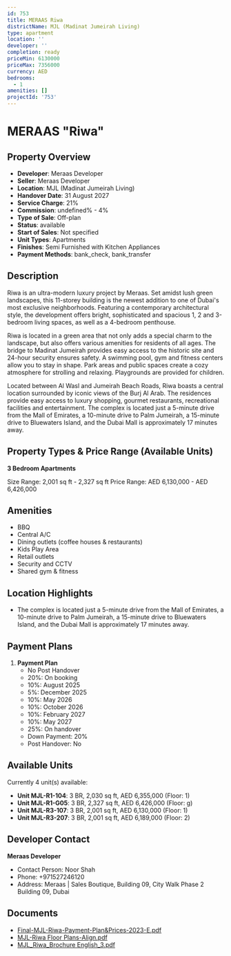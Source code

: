```yaml
---
id: 753
title: MERAAS Riwa
districtName: MJL (Madinat Jumeirah Living)
type: apartment
location: ''
developer: ''
completion: ready
priceMin: 6130000
priceMax: 7356000
currency: AED
bedrooms:
  - 1
amenities: []
projectId: '753'
---
```


# MERAAS "Riwa"

## Property Overview
- **Developer**: Meraas Developer
- **Seller**: Meraas Developer
- **Location**: MJL (Madinat Jumeirah Living)
- **Handover Date**: 31 August 2027
- **Service Charge**: 21%
- **Commission**: undefined% - 4%
- **Type of Sale**: Off-plan
- **Status**: available
- **Start of Sales**: Not specified
- **Unit Types**: Apartments
- **Finishes**: Semi Furnished with Kitchen Appliances
- **Payment Methods**: bank_check, bank_transfer

## Description
Riwa is an ultra-modern luxury project by Meraas. Set amidst lush green landscapes, this 11-storey building is the newest addition to one of Dubai's most exclusive neighborhoods. Featuring a contemporary architectural style, the development offers bright, sophisticated and spacious 1, 2 and 3-bedroom living spaces, as well as a 4-bedroom penthouse. 

 Riwa is located in a green area that not only adds a special charm to the landscape, but also offers various amenities for residents of all ages. The bridge to Madinat Jumeirah provides easy access to the historic site and 24-hour security ensures safety. A swimming pool, gym and fitness centers allow you to stay in shape. Park areas and public spaces create a cozy atmosphere for strolling and relaxing. Playgrounds are provided for children.

 Located between Al Wasl and Jumeirah Beach Roads, Riwa boasts a central location surrounded by iconic views of the Burj Al Arab. The residences provide easy access to luxury shopping, gourmet restaurants, recreational facilities and entertainment. The complex is located just a 5-minute drive from the Mall of Emirates, a 10-minute drive to Palm Jumeirah, a 15-minute drive to Bluewaters Island, and the Dubai Mall is approximately 17 minutes away.

## Property Types & Price Range (Available Units)
**3 Bedroom Apartments**

Size Range: 2,001 sq ft - 2,327 sq ft
Price Range: AED 6,130,000 - AED 6,426,000

## Amenities
- BBQ
- Central A/C
- Dining outlets  (coffee houses & restaurants)
- Kids Play Area
- Retail outlets
- Security and CCTV
- Shared gym & fitness

## Location Highlights
- The complex is located just a 5-minute drive from the Mall of Emirates, a 10-minute drive to Palm Jumeirah, a 15-minute drive to Bluewaters Island, and the Dubai Mall is approximately 17 minutes away.

## Payment Plans
1. **Payment Plan**
   - No Post Handover
   - 20%: On booking
   - 10%: August 2025
   - 5%: December 2025
   - 10%: May 2026
   - 10%: October 2026
   - 10%: February 2027
   - 10%: May 2027
   - 25%: On handover
   - Down Payment: 20%
   - Post Handover: No

## Available Units
Currently 4 unit(s) available:
- **Unit MJL-R1-104**: 3 BR, 2,030 sq ft, AED 6,355,000 (Floor: 1)
- **Unit MJL-R1-G05**: 3 BR, 2,327 sq ft, AED 6,426,000 (Floor: g)
- **Unit MJL-R3-107**: 3 BR, 2,001 sq ft, AED 6,130,000 (Floor: 1)
- **Unit MJL-R3-207**: 3 BR, 2,001 sq ft, AED 6,189,000 (Floor: 2)

## Developer Contact
**Meraas Developer**
- Contact Person: Noor Shah
- Phone: +971527246120
- Address: Meraas | Sales Boutique, Building 09, City Walk Phase 2 Building 09, Dubai

## Documents
- [Final-MJL-Riwa-Payment-Plan&Prices-2023-E.pdf](https://cdn.geniemap.net/2024/04/09/mQWwasokZQG6P9CXpqAYcCap01ztXcz8LRnssHix.pdf)
- [MJL-Riwa Floor Plans-Align.pdf](https://cdn.geniemap.net/2024/04/09/SNaZlETdTYe5bmYujCRMpsnk0Vk0IRaWuc74wx9J.pdf)
- [MJL_Riwa_Brochure English_3.pdf](https://cdn.geniemap.net/2024/04/09/hX7TmbhPKHg6NgQNaDVgPawPRbyjGSxISgyWNwPV.pdf)
